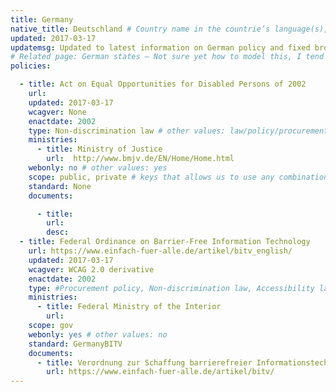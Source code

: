 ```yaml
---
title: Germany 
native_title: Deutschland # Country name in the countrie’s language(s), comma separated. For Switzerland: Schweiz, Suisse, Svizzera, Svizra
updated: 2017-03-17
updatemsg: Updated to latest information on German policy and fixed broken links
# Related page: German states – Not sure yet how to model this, I tend to not have this
policies:

  - title: Act on Equal Opportunities for Disabled Persons of 2002
    url: 
    updated: 2017-03-17
    wcagver: None
    enactdate: 2002
    type: Non-discrimination law # other values: law/policy/procurement
    ministries:
      - title: Ministry of Justice
        url:  http://www.bmjv.de/EN/Home/Home.html
    webonly: no # other values: yes
    scope: public, private # keys that allows us to use any combination
    standard: None
    documents:

      - title: 
        url: 
        desc: 
  - title: Federal Ordinance on Barrier-Free Information Technology
    url: https://www.einfach-fuer-alle.de/artikel/bitv_english/
    updated: 2017-03-17
    wcagver: WCAG 2.0 derivative
    enactdate: 2002
    type: #Procurement policy, Non-discrimination law, Accessibility law, Proposed Law, Recommendation, Accessibility policy
    ministries:
      - title: Federal Ministry of the Interior
        url:
    scope: gov
    webonly: yes # other values: no
    standard: GermanyBITV
    documents:
      - title: Verordnung zur Schaffung barrierefreier Informationstechnik nach dem Behindertengleichstellungsgesetz
        url: https://www.einfach-fuer-alle.de/artikel/bitv/
---
```

